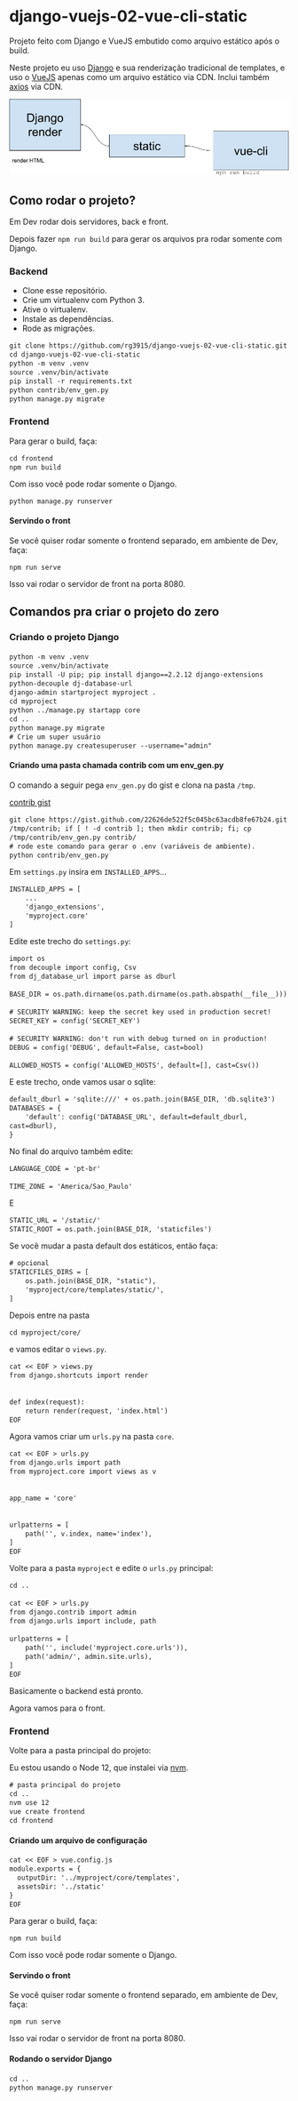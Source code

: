 # django-vuejs-02-vue-cli-static

Projeto feito com Django e VueJS embutido como arquivo estático após o build.


Neste projeto eu uso [Django][1] e sua renderização tradicional de templates, e uso o [VueJS][2] apenas como um arquivo estático via CDN. Inclui também [axios][3] via CDN.

![django-vue02.png](img/django-vue02.png)


## Como rodar o projeto?

Em Dev rodar dois servidores, back e front.

Depois fazer `npm run build` para gerar os arquivos pra rodar somente com Django.

### Backend

* Clone esse repositório.
* Crie um virtualenv com Python 3.
* Ative o virtualenv.
* Instale as dependências.
* Rode as migrações.

```
git clone https://github.com/rg3915/django-vuejs-02-vue-cli-static.git
cd django-vuejs-02-vue-cli-static
python -m venv .venv
source .venv/bin/activate
pip install -r requirements.txt
python contrib/env_gen.py
python manage.py migrate
```

### Frontend

Para gerar o build, faça:

```
cd frontend
npm run build
```

Com isso você pode rodar somente o Django.

```
python manage.py runserver
```


#### Servindo o front

Se você quiser rodar somente o frontend separado, em ambiente de Dev, faça:

```
npm run serve
```

Isso vai rodar o servidor de front na porta 8080.


## Comandos pra criar o projeto do zero

### Criando o projeto Django

```
python -m venv .venv
source .venv/bin/activate
pip install -U pip; pip install django==2.2.12 django-extensions python-decouple dj-database-url
django-admin startproject myproject .
cd myproject
python ../manage.py startapp core
cd ..
python manage.py migrate
# Crie um super usuário
python manage.py createsuperuser --username="admin"
```

#### Criando uma pasta chamada contrib com um env_gen.py

O comando a seguir pega `env_gen.py` do gist e clona na pasta `/tmp`.

[contrib gist][4]

```
git clone https://gist.github.com/22626de522f5c045bc63acdb8fe67b24.git /tmp/contrib; if [ ! -d contrib ]; then mkdir contrib; fi; cp /tmp/contrib/env_gen.py contrib/
# rode este comando para gerar o .env (variáveis de ambiente).
python contrib/env_gen.py
```

Em `settings.py` insira em `INSTALLED_APPS`...

```
INSTALLED_APPS = [
    ...
    'django_extensions',
    'myproject.core'
]
```

Edite este trecho do `settings.py`:

```
import os
from decouple import config, Csv
from dj_database_url import parse as dburl

BASE_DIR = os.path.dirname(os.path.dirname(os.path.abspath(__file__)))

# SECURITY WARNING: keep the secret key used in production secret!
SECRET_KEY = config('SECRET_KEY')

# SECURITY WARNING: don't run with debug turned on in production!
DEBUG = config('DEBUG', default=False, cast=bool)

ALLOWED_HOSTS = config('ALLOWED_HOSTS', default=[], cast=Csv())
```

E este trecho, onde vamos usar o sqlite:

```
default_dburl = 'sqlite:///' + os.path.join(BASE_DIR, 'db.sqlite3')
DATABASES = {
    'default': config('DATABASE_URL', default=default_dburl, cast=dburl),
}
```

No final do arquivo também edite:

```
LANGUAGE_CODE = 'pt-br'

TIME_ZONE = 'America/Sao_Paulo'
```

E

```
STATIC_URL = '/static/'
STATIC_ROOT = os.path.join(BASE_DIR, 'staticfiles')
```

Se você mudar a pasta default dos estáticos, então faça:

```
# opcional
STATICFILES_DIRS = [
    os.path.join(BASE_DIR, "static"),
    'myproject/core/templates/static/',
]
```

Depois entre na pasta

```
cd myproject/core/
```

e vamos editar o `views.py`.

```
cat << EOF > views.py
from django.shortcuts import render


def index(request):
    return render(request, 'index.html')
EOF
```

Agora vamos criar um `urls.py` na pasta `core`.

```
cat << EOF > urls.py
from django.urls import path
from myproject.core import views as v


app_name = 'core'


urlpatterns = [
    path('', v.index, name='index'),
]
EOF
```

Volte para a pasta `myproject` e edite o `urls.py` principal:

```
cd ..

cat << EOF > urls.py
from django.contrib import admin
from django.urls import include, path

urlpatterns = [
    path('', include('myproject.core.urls')),
    path('admin/', admin.site.urls),
]
EOF
```

Basicamente o backend está pronto.

Agora vamos para o front.

### Frontend

Volte para a pasta principal do projeto:

Eu estou usando o Node 12, que instalei via [nvm][4].

```
# pasta principal do projeto
cd ..
nvm use 12
vue create frontend
cd frontend
```

#### Criando um arquivo de configuração

```
cat << EOF > vue.config.js
module.exports = {
  outputDir: '../myproject/core/templates',
  assetsDir: '../static'
}
EOF
```

Para gerar o build, faça:

```
npm run build
```

Com isso você pode rodar somente o Django.


#### Servindo o front

Se você quiser rodar somente o frontend separado, em ambiente de Dev, faça:

```
npm run serve
```

Isso vai rodar o servidor de front na porta 8080.

#### Rodando o servidor Django

```
cd ..
python manage.py runserver
```



[1]: https://www.djangoproject.com/
[2]: https://vuejs.org/
[3]: https://github.com/axios/axios
[4]: https://gist.github.com/rg3915/6fad3d19f2b511ec5da40cef5a168ca5
